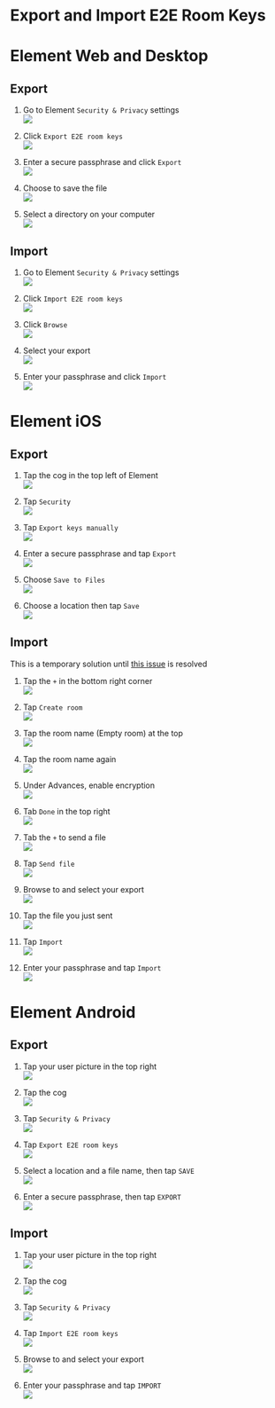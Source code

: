 # Export and Import E2E Room Keys

# Element Web and Desktop

## Export
1. Go to Element `Security & Privacy` settings  
![](images/Screen%20Shot%202020-07-30%20at%203.02.07%20PM.png)

1. Click `Export E2E room keys`  
![](images/Screen%20Shot%202020-08-21%20at%201.47.38%20PM.png)

1. Enter a secure passphrase and click `Export`  
![](images/Screen%20Shot%202020-08-21%20at%201.49.03%20PM.png)

1. Choose to save the file  
![](images/Screen%20Shot%202020-08-21%20at%201.50.05%20PM.png)

1. Select a directory on your computer  
![](images/Screen%20Shot%202020-08-21%20at%201.50.52%20PM.png)

## Import
1. Go to Element `Security & Privacy` settings  
![](images/Screen%20Shot%202020-07-30%20at%203.02.07%20PM.png)

1. Click `Import E2E room keys`  
![](images/Screen%20Shot%202020-08-21%20at%201.47.38%20PM.png)

1. Click `Browse`  
![](images/Screen%20Shot%202020-08-21%20at%201.52.49%20PM.png)

1. Select your export  
![](images/Screen%20Shot%202020-08-21%20at%201.53.11%20PM.png)

1. Enter your passphrase and click `Import`  
![](images/Screen%20Shot%202020-08-21%20at%201.55.34%20PM.png)


# Element iOS

## Export

1. Tap the cog in the top left of Element  
![](images/IMG_0393.PNG)

1. Tap `Security`  
![](images/IMG_0394.PNG)

1. Tap `Export keys manually`  
![](images/IMG_0395.PNG)

1. Enter a secure passphrase and tap `Export`  
![](images/IMG_0396.PNG)

1. Choose `Save to Files`  
![](images/IMG_0397.PNG)

1. Choose a location then tap `Save`  
![](images/IMG_0398.PNG)

## Import

This is a temporary solution until [this issue](https://github.com/vector-im/element-ios/issues/1027) is resolved

1. Tap the `+` in the bottom right corner  
![](images/IMG_0399.PNG)

1. Tap `Create room`  
![](images/IMG_0400.PNG)

1. Tap the room name (Empty room) at the top  
![](images/IMG_0401.PNG)

1. Tap the room name again  
![](images/IMG_0402.PNG)

1. Under Advances, enable encryption  
![](images/IMG_0403.PNG)

1. Tab `Done` in the top right  
![](images/IMG_0404.PNG)

1. Tab the `+` to send a file  
![](images/IMG_0405.PNG)

1. Tap `Send file`  
![](images/IMG_0406.PNG)

1. Browse to and select your export  
![](images/IMG_0413.PNG)

1. Tap the file you just sent  
![](images/IMG_0410.PNG)

1. Tap `Import`  
![](images/IMG_0411.PNG)

1. Enter your passphrase and tap `Import`  
![](images/IMG_0412.PNG)


# Element Android

## Export

1. Tap your user picture in the top right  
![](images/Screenshot_20200821-144905.png)

1. Tap the cog  
![](images/Screenshot_20200821-144908.png)

1. Tap `Security & Privacy`  
![](images/Screenshot_20200821-144911.png)

1. Tap `Export E2E room keys`  
![](images/Screenshot_20200821-144916.png)

1. Select a location and a file name, then tap `SAVE`  
![](images/Screenshot_20200821-144923.png)

1. Enter a secure passphrase, then tap `EXPORT`  
![](images/Screenshot_20200821-144941.png)


## Import

1. Tap your user picture in the top right  
![](images/Screenshot_20200821-144905.png)

1. Tap the cog  
![](images/Screenshot_20200821-144908.png)

1. Tap `Security & Privacy`  
![](images/Screenshot_20200821-144911.png)

1. Tap `Import E2E room keys`  
![](images/Screenshot_20200821-144916.png)

1. Browse to and select your export  
![](images/Screenshot_20200821-145048.png)

1. Enter your passphrase and tap `IMPORT`  
![](images/Screenshot_20200821-145058.png)

